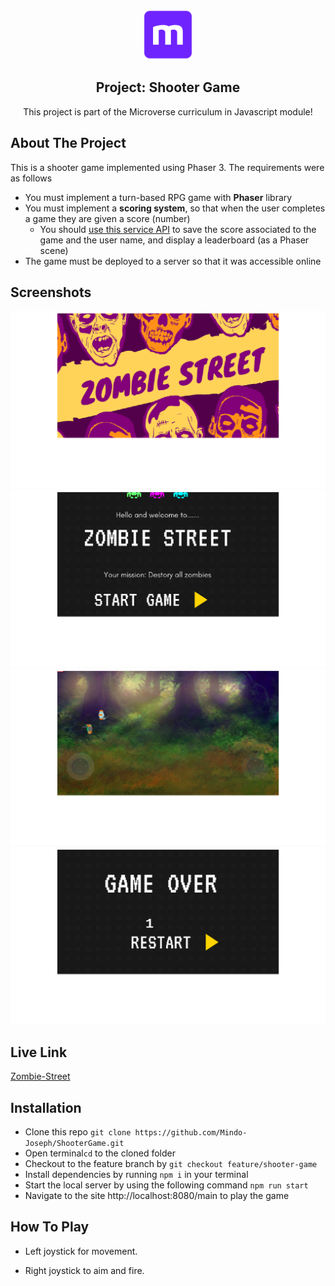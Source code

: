 <br />
<p align="center">
  <a href="https://www.microverse.org/">
    <img src="/assets/microverse.png" alt="Logo" width="80" height="80">
  </a>

  <h2 align="center">Project: Shooter Game </h2>

  <p align="center">
    This project is part of the Microverse curriculum in Javascript module!
  </p>
</p>

## About The Project
This is a shooter game implemented using Phaser 3. The requirements were as follows

- You must implement a turn-based RPG game with **Phaser** library
- You must implement a **scoring system**, so that when the user completes a game they are given a score (number)
    - You should [use this service API](https://www.notion.so/microverse/Leaderboard-API-service-24c0c3c116974ac49488d4eb0267ade3) to save the score associated to the game and the user name, and display a leaderboard (as a Phaser scene)
- The game must be deployed to a server so that it was accessible online


## Screenshots
![Logo-Scene](./assets/screenshots/logoscene.png)
![Title-Scene](./assets/screenshots/titlescene.png)
![Main-Scene](./assets/screenshots/gameplay.png)
![GameOver-Scene](./assets/screenshots/gameover.png)


## Live Link
[Zombie-Street](https://still-mountain-57347.herokuapp.com/)

<!-- INSTALLATION -->
## Installation

* Clone this repo ```git clone https://github.com/Mindo-Joseph/ShooterGame.git```
* Open terminal```cd``` to the cloned folder
* Checkout to the feature branch by ```git checkout feature/shooter-game```
* Install dependencies by running ```npm i``` in your terminal
* Start the local server by using the following command ```npm run start```
* Navigate to the site http://localhost:8080/main to play the game


## How To Play
- Left joystick for movement.

- Right joystick to aim and fire.

  
